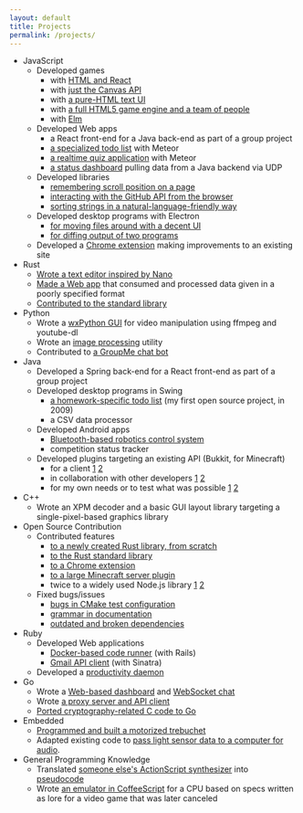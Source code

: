 ```yaml
---
layout: default
title: Projects
permalink: /projects/
---
```

* JavaScript
  * Developed games
    * with [HTML and React](https://github.com/mathphreak/halfhearted)
    * with [just the Canvas API](https://github.com/mathphreak/Zrczr)
    * with [a pure-HTML text UI](https://github.com/mathphreak/LD28-You-Only-Get-One)
    * with [a full HTML5 game engine and a team of people](https://github.com/mathphreak/Galactic-Max)
    * with [Elm](https://github.com/mathphreak/yummy-goodness)
  * Developed Web apps
    * a React front-end for a Java back-end as part of a group project 
    * [a specialized todo list](https://github.com/mathphreak/hamwerk) with Meteor
    * [a realtime quiz application](https://github.com/KamikazeKumquatsLLC/komodo) with Meteor
    * [a status dashboard](https://github.com/mathphreak/MCWebDash) pulling data from a Java backend via UDP
  * Developed libraries
    * [remembering scroll position on a page](https://github.com/mathphreak/Pecan.js)
    * [interacting with the GitHub API from the browser](https://github.com/mathphreak/github.js)
    * [sorting strings in a natural-language-friendly way](https://github.com/mathphreak/compare-ignoring-articles)
  * Developed desktop programs with Electron
    * [for moving files around with a decent UI](https://github.com/mathphreak/ReliefValve)
    * [for diffing output of two programs](https://github.com/mathphreak/verbatim)
  * Developed a [Chrome extension](https://github.com/mathphreak/VCRI) making improvements to an existing site
* Rust
  * [Wrote a text editor inspired by Nano](https://github.com/mathphreak/mfte)
  * [Made a Web app](https://github.com/mathphreak/cs-eco-dash) that consumed and processed data given in a poorly specified format
  * [Contributed to the standard library](https://github.com/rust-lang/rust/pull/34694)
* Python
  * Wrote a [wxPython GUI](https://github.com/boringcactus/vidslice) for video manipulation using ffmpeg and youtube-dl
  * Wrote an [image processing](https://github.com/mathphreak/hexcells_hints) utility
  * Contributed to [a GroupMe chat bot](https://github.com/Boijangle/GroupMe-Message-Bot)
* Java
  * Developed a Spring back-end for a React front-end as part of a group project
  * Developed desktop programs in Swing
    * [a homework-specific todo list](https://sourceforge.net/projects/eplanner/) (my first open source project, in 2009)
    * a CSV data processor
  * Developed Android apps
    * [Bluetooth-based robotics control system](https://github.com/mathphreak/RobotArmStuff)
    * competition status tracker
  * Developed plugins targeting an existing API (Bukkit, for Minecraft)
    * for a client [1](https://github.com/mathphreak/StaffDrops) [2](https://github.com/mathphreak/CompetentDeathMessages)
    * in collaboration with other developers [1](https://github.com/mathphreak/Fireworks) [2](https://github.com/mathphreak/RepublicaEternityEventIII)
    * for my own needs or to test what was possible [1](https://github.com/mathphreak/SpawnAndBack) [2](https://github.com/mathphreak/Trollcraft) 
* C++
  * Wrote an XPM decoder and a basic GUI layout library targeting a single-pixel-based graphics library
* Open Source Contribution
  * Contributed features
    * [to a newly created Rust library, from scratch](https://github.com/mrandri19/rust-editorconfig)
    * [to the Rust standard library](https://github.com/rust-lang/rust/pull/34694)
    * [to a Chrome extension](https://github.com/honestbleeps/Reddit-Enhancement-Suite/pull/826)
    * [to a large Minecraft server plugin](https://github.com/Multiverse/Multiverse-Core/pull/780)
    * twice to a widely used Node.js library [1](https://github.com/joaomoreno/gulp-atom-electron/pull/28) [2](https://github.com/joaomoreno/gulp-atom-electron/pull/29)
  * Fixed bugs/issues
    * [bugs in CMake test configuration](https://github.com/editorconfig/editorconfig-core-test/pull/8)
    * [grammar in documentation](https://github.com/jonobr1/two.js/pull/3)
    * [outdated and broken dependencies](https://github.com/aweinstock314/rust-clipboard/pull/43)
* Ruby
  * Developed Web applications
    * [Docker-based code runner](https://github.com/mathphreak/E-800) (with Rails)
    * [Gmail API client](https://github.com/mathphreak/cull21) (with Sinatra)
  * Developed a [productivity daemon](https://github.com/mathphreak/prodenfd)
* Go
  * Wrote a [Web-based dashboard](https://github.com/mathphreak/AltcoinNetWorth) and [WebSocket chat](https://github.com/mathphreak/webchat-go)
  * Wrote [a proxy server and API client](https://github.com/mathphreak/statdns-socks5)
  * [Ported cryptography-related C code to Go](https://github.com/mathphreak/reop)
* Embedded
  * [Programmed and built a motorized trebuchet](https://github.com/mathphreak/Arduinochet)
  * Adapted existing code to [pass light sensor data to a computer for audio](https://github.com/mathphreak/piano-stairs).
* General Programming Knowledge
  * Translated [someone else's ActionScript synthesizer](https://code.google.com/archive/p/tonfall/) into [pseudocode](https://github.com/mathphreak/tripping-wight)
  * Wrote [an emulator in CoffeeScript](https://github.com/mathphreak/BecauseWhyNot) for a CPU based on specs written as lore for a video game that was later canceled
